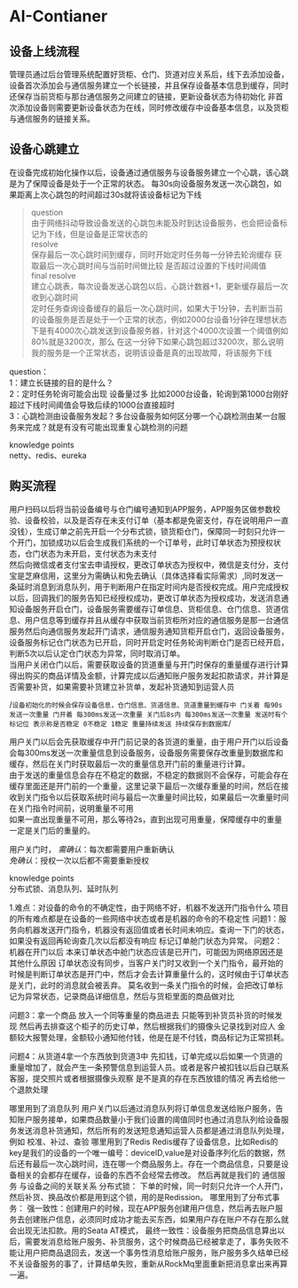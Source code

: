 # AI-Contianer
## 设备上线流程
管理员通过后台管理系统配置好货柜、仓门、货道对应关系后，线下去添加设备，设备首次添加会与通信服务建立一个长链接，并且保存设备基本信息到缓存，同时还保存当前货柜与那台通信服务之间建立的链接，更新设备状态为待初始化
非首次添加设备则需要更新设备状态为在线，同时修改缓存中设备基本信息，以及货柜与通信服务的链接关系。

## 设备心跳建立
在设备完成初始化操作以后，设备通过通信服务与设备服务建立一个心跳，该心跳是为了保障设备是处于一个正常的状态。
每30s向设备服务发送一次心跳包，如果距离上次心跳包的时间超过30s就将该设备标记为下线
> question<br>
由于网络抖动导致设备发送的心跳包未能及时到达设备服务，也会把设备标记为下线，但是设备是正常状态的<br>
> resolve<br>
保存最后一次心跳时间到缓存，同时开始定时任务每一分钟去轮询缓存 获取最后一次心跳时间与当前时间做比较 是否超过设置的下线时间阈值<br>
> final resolve<br>
建立心跳表，每次设备发送心跳包以后，心跳计数器+1，更新缓存最后一次收到心跳时间<br>
定时任务查询设备缓存的最后一次心跳时间，如果大于1分钟，去判断当前的设备服务是否是处于一个正常的状态，例如2000台设备1分钟在理想状态下是有4000次心跳发送到设备服务器，针对这个4000次设置一个阈值例如80%就是3200次，那么
在这一分钟下如果心跳包超过3200次，那么说明我的服务是一个正常状态，说明该设备是真的出现故障，将该服务下线

question：<br>
1：建立长链接的目的是什么？<br>
2：定时任务轮询可能会出现 设备量过多 比如2000台设备，轮询到第1000台刚好超过下线时间阈值会导致后续的1000台直接超时<br>
3：心跳检测由设备服务发起？多台设备服务如何区分哪一个心跳检测由某一台服务来完成？就是有没有可能出现重复心跳检测的问题<br>

knowledge points<br>
netty、redis、eureka

## 购买流程
用户扫码以后将当前设备编号与仓门编号通知到APP服务，APP服务区做参数校验、设备校验，以及是否存在未支付订单（基本都是免密支付，存在说明用户一直没钱），生成订单之前先开启一个分布式锁，锁货柜仓门，保障同一时刻只允许一个开门，加锁成功以后会生成我们系统的一个订单号，此时订单状态为预授权状态，仓门状态为未开启，支付状态为未支付<br>
然后向微信或者支付宝去申请授权，更改订单状态为授权中，微信是支付分，支付宝是芝麻信用，这里分为需确认和免去确认（具体选择看实际需求）,同时发送一条延时消息到消息队列，用于判断用户在指定时间内是否授权完成。用户完成授权以后，回调我们的服务告知已经授权成功，更改订单状态为授权成功，发送消息通知设备服务开启仓门，设备服务需要缓存订单信息、货柜信息、仓门信息、货道信息、用户信息等到缓存并且从缓存中获取当前货柜所对应的通信服务是那一台通信服务然后向通信服务发起开门请求，通信服务通知货柜开启仓门，返回设备服务，设备服务标记仓门状态为已开启，同时开启定时任务轮询判断仓门是否已经开启，判断5次以后认定仓门状态为异常，同时取消订单。<br>
当用户关闭仓门以后，需要获取设备的货道重量与开门时保存的重量缓存进行计算得出购买的商品详情及金额，计算完成以后通知账户服务发起扣款请求，并计算是否需要补货，如果需要补货建立补货单，发起补货通知到运营人员

/`
  设备初始化的时候会保存设备信息，仓门信息、货道信息、货道重量到缓存中
  门关着 每90s发送一次重量
  门开着 每300ms发送一次重量
  关门后8s内 每300ms发送一次重量
  发送时有个标记位 表示称是否稳定 0不稳定 1稳定
  重量持续发送 持续保存到数据库
`/

用户关门以后会先获取缓存中开门前记录的各货道的重量，由于用户开门以后设备会每300ms发送一次重量信息到设备服务，设备服务需要保存改重量到数据库和缓存，然后在关门时获取最后一次的重量信息开门前的重量进行计算。<br>
由于发送的重量信息会存在不稳定的数据，不稳定的数据则不会保存，可能会存在缓存里面还是开门前的一个重量，这里记录下最后一次缓存重量的时间，然后在接收到关门指令以后获取系统时间与最后一次重量时间比较，如果最后一次重量时间在关门指令时间前，说明重量不可用<br>
如果一直出现重量不可用，那么等待2s，直到出现可用重量，保障缓存中的重量一定是关门后的重量的。


用户关门时，
*需确认*：每次都需要用户重新确认<br>
*免确认*：授权一次以后都不需要重新授权

knowledge points<br>
分布式锁、消息队列、延时队列



1.难点：对设备的命令的不确定性，由于网络不好，机器不发送开门指令什么
       项目的所有难点都是在设备的一些网络中状态或者是机器的命令的不稳定性
   问题1：服务向机器发送开门指令，机器没有返回值或者长时间未响应。查询一下门的状态，如果没有返回再轮询查几次以后都没有响应 标记订单舱门状态为异常。
   问题2：机器在开门以后 本来订单状态中舱门状态应该是已开门，可能因为网络原因还是其他什么原因 订单状态没有同步，当客户关门时又收到一个关门指令，最开始的时候是判断订单状态是开门中，然后才会去计算重量什么的，这时候由于订单状态是关门，此时的消息就会被丢弃。
         莫名收到一条关门指令的时候，会把改订单标记为异常状态，记录商品详细信息，然后与货柜里面的商品做对比

  问题3：拿一个商品 放入一个同等重量的商品进去
        只能等到补货员补货的时候发现 然后再去排查这个柜子的历史订单，然后根据我们的摄像头记录找到对应人 金额较大报警处理，金额较小通知他付钱，他是在是不付钱，商品标记为正常损耗。

  问题4：从货道4拿一个东西放到货道3中
        先扣钱，订单完成以后如果一个货道的重量增加了，就会产生一条预警信息到运营人员。或者是客户被扣钱以后自己联系客服，提交照片或者根据摄像头观察 是不是真的存在东西放错的情况 再去给他一个退款处理

哪里用到了消息队列
    用户关门以后通过消息队列将订单信息发送给账户服务，告知账户服务接单，如果商品数量小于我们设置的阈值同时也通过消息队列给设备服务发送消息补货通知，然后所有的发送短息通知运营人员都是通过消息队列处理，例如 校准、补过、查验
哪里用到了Redis
    Redis缓存了设备信息，比如Redis的key是我们的设备的一个唯一编号：deviceID,value是对设备序列化后的数据，然后还有最后一次心跳时间，连在哪一个商品服务上。存在一个商品信息，只要是设备相关的会都存在缓存，设备的东西不会经常去修改。
    然后再就是我们的 通信服务 与设备之间的关联关系
  分布式锁：
  下单的时候，同一时刻只允许一个人开门，然后补货、换品改价都是用到这个锁，用的是Redission。
哪里用到了分布式事务：
  强一致性：创建用户的时候，现在APP服务创建用户信息，然后再去账户服务去创建账户信息，必须同时成功才能去买东西，如果用户存在账户不存在那么就会出现无法扣款。用的Seata AT模式，
  最终一致性：设备服务把商品信息算出以后，需要发消息给账户服务、补货服务，这个时候商品已经被拿走了，事务失败不能让用户把商品退回去，发送一个事务性消息给账户服务，账户服务多久结单已经不关设备服务的事了，计算结单失败，重新从RockMq里面重新把消息拿出来再算一遍。      
